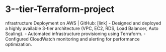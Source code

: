 # 3--tier-Terraform-project
nfrastructure Deployment on AWS | GitHub: [link] - Designed and deployed a highly available 3-tier architecture (VPC, EC2, RDS, Load Balancer, Auto Scaling). - Automated infrastructure provisioning using Terraform. - Configured CloudWatch monitoring and alerting for performance optimization.
